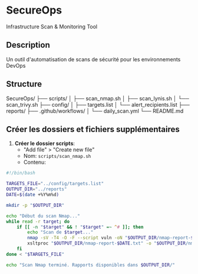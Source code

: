 # SecureOps
Infrastructure Scan & Monitoring Tool

## Description
Un outil d'automatisation de scans de sécurité pour les environnements DevOps

## Structure
SecureOps/
├── scripts/
│ ├── scan_nmap.sh
│ ├── scan_lynis.sh
│ └── scan_trivy.sh
├── config/
│ ├── targets.list
│ └── alert_recipients.list
├── reports/
├── .github/workflows/
│ └── daily_scan.yml
└── README.md

## Créer les dossiers et fichiers supplémentaires

1. **Créer le dossier scripts**:
   - "Add file" > "Create new file"
   - Nom: `scripts/scan_nmap.sh`
   - Contenu:

```bash
#!/bin/bash

TARGETS_FILE="../config/targets.list"
OUTPUT_DIR="../reports"
DATE=$(date +%Y%m%d)

mkdir -p "$OUTPUT_DIR"

echo "Début du scan Nmap..."
while read -r target; do
    if [[ -n "$target" && ! "$target" =~ ^# ]]; then
        echo "Scan de $target..."
        nmap -sV -T4 -O -F --script vuln -oN "$OUTPUT_DIR/nmap-report-$DATE.txt" "$target"
        xsltproc "$OUTPUT_DIR/nmap-report-$DATE.txt" -o "$OUTPUT_DIR/nmap-report-$DATE.html"
    fi
done < "$TARGETS_FILE"

echo "Scan Nmap terminé. Rapports disponibles dans $OUTPUT_DIR/"

